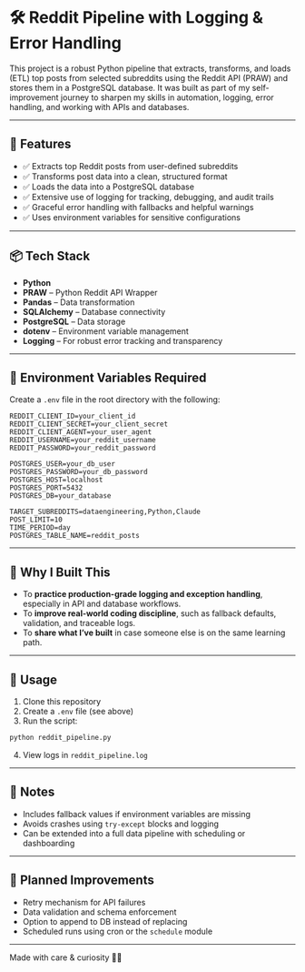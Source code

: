 # 🛠 Reddit Pipeline with Logging & Error Handling

This project is a robust Python pipeline that extracts, transforms, and loads (ETL) top posts from selected subreddits using the Reddit API (PRAW) and stores them in a PostgreSQL database. It was built as part of my self-improvement journey to sharpen my skills in automation, logging, error handling, and working with APIs and databases.

---

## 🚀 Features

- ✅ Extracts top Reddit posts from user-defined subreddits  
- ✅ Transforms post data into a clean, structured format  
- ✅ Loads the data into a PostgreSQL database  
- ✅ Extensive use of logging for tracking, debugging, and audit trails  
- ✅ Graceful error handling with fallbacks and helpful warnings  
- ✅ Uses environment variables for sensitive configurations  

---

## 📦 Tech Stack

- **Python**
- **PRAW** – Python Reddit API Wrapper
- **Pandas** – Data transformation
- **SQLAlchemy** – Database connectivity
- **PostgreSQL** – Data storage
- **dotenv** – Environment variable management
- **Logging** – For robust error tracking and transparency

---

## 📂 Environment Variables Required

Create a `.env` file in the root directory with the following:

```env
REDDIT_CLIENT_ID=your_client_id
REDDIT_CLIENT_SECRET=your_client_secret
REDDIT_CLIENT_AGENT=your_user_agent
REDDIT_USERNAME=your_reddit_username
REDDIT_PASSWORD=your_reddit_password

POSTGRES_USER=your_db_user
POSTGRES_PASSWORD=your_db_password
POSTGRES_HOST=localhost
POSTGRES_PORT=5432
POSTGRES_DB=your_database

TARGET_SUBREDDITS=dataengineering,Python,Claude
POST_LIMIT=10
TIME_PERIOD=day
POSTGRES_TABLE_NAME=reddit_posts
```

---

## 🧠 Why I Built This

- To **practice production-grade logging and exception handling**, especially in API and database workflows.  
- To **improve real-world coding discipline**, such as fallback defaults, validation, and traceable logs.  
- To **share what I’ve built** in case someone else is on the same learning path.

---

## 📝 Usage

1. Clone this repository  
2. Create a `.env` file (see above)  
3. Run the script:

```bash
python reddit_pipeline.py
```

4. View logs in `reddit_pipeline.log`

---

## 📌 Notes

- Includes fallback values if environment variables are missing  
- Avoids crashes using `try-except` blocks and logging  
- Can be extended into a full data pipeline with scheduling or dashboarding  

---

## 🔄 Planned Improvements

- Retry mechanism for API failures  
- Data validation and schema enforcement  
- Option to append to DB instead of replacing  
- Scheduled runs using cron or the `schedule` module  

---

Made with care & curiosity 🧠💡